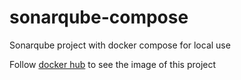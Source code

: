 # sonarqube-compose
Sonarqube project with docker compose for local use

Follow [docker hub](https://hub.docker.com/repository/docker/elizeurjr/sonarqubepvt/general) to see the image of this project
